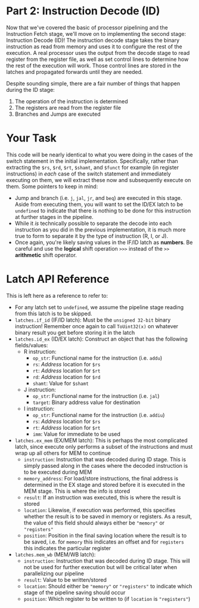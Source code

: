 # Part 2: Instruction Decode (ID)
Now that we've covered the basic of processor pipelining and the Instruction
Fetch stage, we'll move on to implementing the second stage: Instruction Decode
(ID)!  The instruction decode stage takes the binary instruction as read from
memory and uses it to configure the rest of the execution.  A real processor
uses the output from the decode stage to read register from the register file,
as well as set control lines to determine how the rest of the execution will
work.  Those control lines are stored in the latches and propagated forwards
until they are needed.

Despite sounding simple, there are a fair number of things that happen during
the ID stage:

1. The operation of the instruction is determined
2. The registers are read from the register file
3. Branches and Jumps are executed

# Your Task
This code will be nearly identical to what you were doing in the cases of the
switch statement in the initial implementation.  Specifically, rather than
extracting the `$rs`, `$rd`, `$rt`, `$shamt`, and `$funct` for example (in
register instructions) in *each* case of the switch statement and immediately
executing on them, we will extract these now and subsequently execute on them.
Some pointers to keep in mind:

- Jump and branch (i.e. `j`, `jal`, `jr`, and `beq`) are executed in this stage.
Aside from executing them, you will want to set the ID/EX latch to be
`undefined` to indicate that there is nothing to be done for this instruction at
further stages in the pipeline.
- While it *is* technically possible to separate the decode into each
instruction as you did in the previous implementation, it is much more true to
form to separate it by the type of instruction (R, I, or J).
- Once again, you're likely saving values in the IF/ID latch as **numbers**.  Be
careful and use the **logical** shift operation ```>>>``` instead of the ``>>``
**arithmetic** shift operator.

# Latch API Reference
This is left here as a reference to refer to:

- For any latch set to `undefined`, we assume the pipeline stage reading from
  this latch is to be skipped.
- `latches.if_id` (IF/ID latch): Must be the `unsigned 32-bit` binary
  instruction!  Remember once again to call `ToUint32(x)` on whatever binary
  result you get before storing it in the latch
- `latches.id_ex` (ID/EX latch): Construct an object that has the following
  fields/values:
  - R instruction:
    - `op_str`: Functional name for the instruction (i.e. `addu`)
    - `rs`: *Address* location for `$rs`
    - `rt`: *Address* location for `$rt`
    - `rd`: *Address* location for `$rd`
    - `shamt`: Value for `$shamt`
  - J instruction:
    - `op_str`: Functional name for the instruction (i.e. `jal`)
    - `target`: Binary address value for destination
  - I instruction:
    - `op_str`: Functional name for the instruction (i.e. `addiu`)
    - `rs`: *Address* location for `$rs`
    - `rt`: *Address* location for `$rt`
    - `imm`: Value for immediate to be used
- `latches.ex_mem` (EX/MEM latch): This is perhaps the most complicated latch,
  since execute only performs a subset of the instructions and must wrap up all
  others for MEM to continue
  - `instruction`: Instruction that was decoded during ID stage.  This is simply
  passed along in the cases where the decoded instruction is to be executed
  during MEM
  - `memory_address`: For load/store instructions, the final address is
  determined in the EX stage and stored before it is executed in the MEM stage.
  This is where the info is stored
  - `result`: If an instruction was executed, this is where the result is stored
  - `location`: Likewise, if execution was performed, this specifies whether the
  result is to be saved in memory or registers.  As a result, the value of this
  field should always either be `"memory"` or `"registers"`
  - `position`: Position in the final saving location where the result is to be
  saved, i.e. for `memory` this indicates an offset and for `registers` this
  indicates the particular register
- `latches.mem_wb` (MEM/WB latch):
  - `instruction`: Instruction that was decoded during ID stage.  This will not
  be used for further execution but will be critical later when parallelizing
  our pipeline
  - `result`: Value to be written/stored
  - `location`: Should either be `"memory"` or `"registers"` to indicate which
  stage of the pipeline saving should occur
  - `position`: Which register to be written to (if `location` is `"registers"`)
